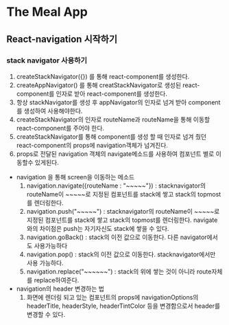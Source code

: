 # The Meal App

## React-navigation 시작하기 

### stack navigator 사용하기

1. createStackNavigator({}) 를 통해  react-component를 생성한다.
2. createAppNavigator() 를 통해 creatStackNavigator로 생성된 react-component를 인자로 받아 react-component를 생성한다.
3. 항상 stackNavigator를 생성 후 appNavigator의 인자로 넘겨 받아 component를 생성하여 사용해야한다.
4. createStackNavigator의 인자로 routeName과 routeName을 통해 이동할 react-component를 주어야 한다.
5. createStackNavigator를 통해 component를 생성 할 때  인자로 넘겨 줬던 react-component의 props에 navigation객체가 넘겨진다.
6. props로 전달된 navigation 객체의 navigate메소드를 사용하여 컴포넌트 별로 이동할수 있게된다.

- navigation 을 통해 screen을 이동하는 메소드   
    1. navigation.navigate({routeName : "~~~~~"}) : stacknavigator의 routeName이 ~~~~~로 지정된 컴포넌트를 stack에 쌓고 stack의 topmost를 렌더링한다.
    2. navigation.push("~~~~~") : stacknavigator의 routeName이 ~~~~~로 지정된 컴포넌트를 stack에 쌓고 stack의 topmost를 렌더링한다.
                                  navigate와의 차이점은 push는 자기자신도 stack에 쌓을 수 있다.
    3. navigation.goBack() : stack의 이전 값으로 이동한다. 다른 navigator에서도 사용가능하다
    4. navigation.pop() : stack의 이전 값으로 이동한다. stacknavigator에서만 사용 가능하다.
    5. navigation.replace("~~~~~~") : stack의 위에 쌓는 것이 아니라 route자체를 replace하여준다.
- navigation의 header 변경하는 법
    1. 화면에 렌더링 되고 있는 컴포넌트의 props에 navigationOptions의 headerTitle, headerStyle, headerTintColor 등을 변경함으로서 header를 변경할 수 있다.